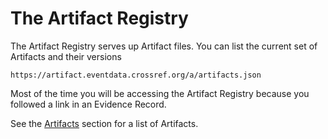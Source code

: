 # The Artifact Registry

The Artifact Registry serves up Artifact files. You can list the current set of Artifacts and their versions

    https://artifact.eventdata.crossref.org/a/artifacts.json

Most of the time you will be accessing the Artifact Registry because you followed a link in an Evidence Record.

See the [Artifacts](../data/artifacts) section for a list of Artifacts.